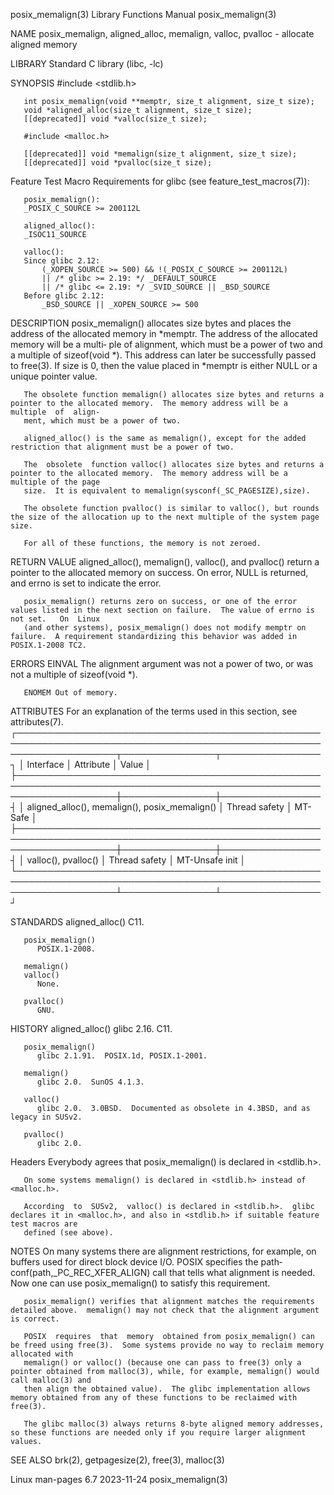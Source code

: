 posix_memalign(3)						   Library Functions Manual						     posix_memalign(3)

NAME
       posix_memalign, aligned_alloc, memalign, valloc, pvalloc - allocate aligned memory

LIBRARY
       Standard C library (libc, -lc)

SYNOPSIS
       #include <stdlib.h>

       int posix_memalign(void **memptr, size_t alignment, size_t size);
       void *aligned_alloc(size_t alignment, size_t size);
       [[deprecated]] void *valloc(size_t size);

       #include <malloc.h>

       [[deprecated]] void *memalign(size_t alignment, size_t size);
       [[deprecated]] void *pvalloc(size_t size);

   Feature Test Macro Requirements for glibc (see feature_test_macros(7)):

       posix_memalign():
	   _POSIX_C_SOURCE >= 200112L

       aligned_alloc():
	   _ISOC11_SOURCE

       valloc():
	   Since glibc 2.12:
	       (_XOPEN_SOURCE >= 500) && !(_POSIX_C_SOURCE >= 200112L)
		   || /* glibc >= 2.19: */ _DEFAULT_SOURCE
		   || /* glibc <= 2.19: */ _SVID_SOURCE || _BSD_SOURCE
	   Before glibc 2.12:
	       _BSD_SOURCE || _XOPEN_SOURCE >= 500

DESCRIPTION
       posix_memalign()	 allocates size bytes and places the address of the allocated memory in *memptr.  The address of the allocated memory will be a multi‐
       ple of alignment, which must be a power of two and a multiple of sizeof(void *).	 This address can later be successfully passed to free(3).  If size is
       0, then the value placed in *memptr is either NULL or a unique pointer value.

       The obsolete function memalign() allocates size bytes and returns a pointer to the allocated memory.  The memory address will be a multiple  of	align‐
       ment, which must be a power of two.

       aligned_alloc() is the same as memalign(), except for the added restriction that alignment must be a power of two.

       The  obsolete  function valloc() allocates size bytes and returns a pointer to the allocated memory.  The memory address will be a multiple of the page
       size.  It is equivalent to memalign(sysconf(_SC_PAGESIZE),size).

       The obsolete function pvalloc() is similar to valloc(), but rounds the size of the allocation up to the next multiple of the system page size.

       For all of these functions, the memory is not zeroed.

RETURN VALUE
       aligned_alloc(), memalign(), valloc(), and pvalloc() return a pointer to the allocated memory on success.  On error, NULL is returned, and errno is set
       to indicate the error.

       posix_memalign() returns zero on success, or one of the error values listed in the next section on failure.  The value of errno is not set.   On	 Linux
       (and other systems), posix_memalign() does not modify memptr on failure.	 A requirement standardizing this behavior was added in POSIX.1-2008 TC2.

ERRORS
       EINVAL The alignment argument was not a power of two, or was not a multiple of sizeof(void *).

       ENOMEM Out of memory.

ATTRIBUTES
       For an explanation of the terms used in this section, see attributes(7).
       ┌────────────────────────────────────────────────────────────────────────────────────────────────────────────────────┬───────────────┬────────────────┐
       │ Interface													    │ Attribute	    │ Value	     │
       ├────────────────────────────────────────────────────────────────────────────────────────────────────────────────────┼───────────────┼────────────────┤
       │ aligned_alloc(), memalign(), posix_memalign()									    │ Thread safety │ MT-Safe	     │
       ├────────────────────────────────────────────────────────────────────────────────────────────────────────────────────┼───────────────┼────────────────┤
       │ valloc(), pvalloc()												    │ Thread safety │ MT-Unsafe init │
       └────────────────────────────────────────────────────────────────────────────────────────────────────────────────────┴───────────────┴────────────────┘

STANDARDS
       aligned_alloc()
	      C11.

       posix_memalign()
	      POSIX.1-2008.

       memalign()
       valloc()
	      None.

       pvalloc()
	      GNU.

HISTORY
       aligned_alloc()
	      glibc 2.16.  C11.

       posix_memalign()
	      glibc 2.1.91.  POSIX.1d, POSIX.1-2001.

       memalign()
	      glibc 2.0.  SunOS 4.1.3.

       valloc()
	      glibc 2.0.  3.0BSD.  Documented as obsolete in 4.3BSD, and as legacy in SUSv2.

       pvalloc()
	      glibc 2.0.

   Headers
       Everybody agrees that posix_memalign() is declared in <stdlib.h>.

       On some systems memalign() is declared in <stdlib.h> instead of <malloc.h>.

       According  to  SUSv2,  valloc() is declared in <stdlib.h>.  glibc declares it in <malloc.h>, and also in <stdlib.h> if suitable feature test macros are
       defined (see above).

NOTES
       On many systems there  are  alignment  restrictions,  for  example,  on	buffers	 used  for  direct  block  device  I/O.	  POSIX	 specifies  the	 path‐
       conf(path,_PC_REC_XFER_ALIGN) call that tells what alignment is needed.	Now one can use posix_memalign() to satisfy this requirement.

       posix_memalign() verifies that alignment matches the requirements detailed above.  memalign() may not check that the alignment argument is correct.

       POSIX  requires	that  memory  obtained from posix_memalign() can be freed using free(3).  Some systems provide no way to reclaim memory allocated with
       memalign() or valloc() (because one can pass to free(3) only a pointer obtained from malloc(3), while, for example, memalign() would call malloc(3) and
       then align the obtained value).	The glibc implementation allows memory obtained from any of these functions to be reclaimed with free(3).

       The glibc malloc(3) always returns 8-byte aligned memory addresses, so these functions are needed only if you require larger alignment values.

SEE ALSO
       brk(2), getpagesize(2), free(3), malloc(3)

Linux man-pages 6.7							  2023-11-24							     posix_memalign(3)
